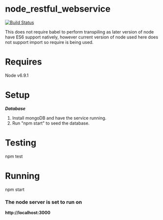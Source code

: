 # node_restful_webservice
[![Build Status](https://travis-ci.org/Rob-Leggett/node_restful_webservice.svg?branch=master)](https://travis-ci.org/Rob-Leggett/node_restful_webservice)

This does not require babel to perform transpiling as later version of node have ES6 support natively, however current version of node used here does not support import so require is being used.

Requires
========

Node v6.9.1

Setup
=====

***Database***

1. Install mongoDB and have the service running.
2. Run "npm start" to seed the database.

Testing
=======

npm test

Running
=======

npm start

### The node server is set to run on

**http://localhost:3000**